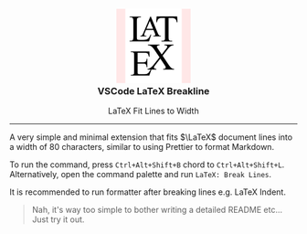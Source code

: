 <h3 align="center">
	<img src="https://raw.githubusercontent.com/CarbonicSoda/vscode-latex-breakline/master/media/icon.png" width="130" alt="VSCode LaTeX Breakline Icon" /><br />
  VSCode LaTeX Breakline
</h3>
<p align="center">LaTeX Fit Lines to Width</p>

---

A very simple and minimal extension that fits $\LaTeX$ document lines into a
width of 80 characters, similar to using Prettier to format Markdown.

To run the command, press `Ctrl+Alt+Shift+B` chord to `Ctrl+Alt+Shift+L`.
Alternatively, open the command palette and run `LaTeX: Break Lines`.

It is recommended to run formatter after breaking lines e.g. LaTeX Indent.

> Nah, it's way too simple to bother writing a detailed README etc... Just try
> it out.
